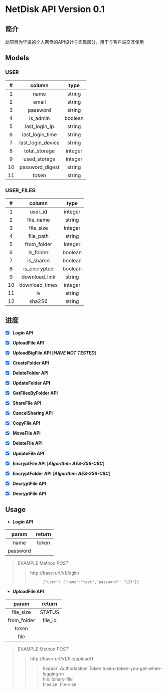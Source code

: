 # NetDisk API Version 0.1

## 简介
此项目为毕设的个人网盘的API设计与实现部分，用于与客户端交互使用

## Models

### USER
|#|column|type|
|:---:|:---:|:---:|
|1|name|string|
|2|email|string|
|3|password|string|
|4|is_admin|boolean|
|5|last_login_ip|string|
|6|last_login_time|string|
|7|last_login_device|string|
|8|total_storage|integer|
|9|used_storage|integer|
|10|password_digest|string|
|11|token|string|

### USER_FILES
|#|column|type|
|:---:|:---:|:---:|
|1|user_id|integer|
|2|file_name|string|
|3|file_size|integer|
|4|file_path|string|
|5|from_folder|integer|
|6|is_folder|boolean|
|7|is_shared|boolean|
|8|is_encrypted|boolean|
|9|download_link|string|
|10|download_times|integer|
|11|iv|string|
|12|sha256|string|

## 进度
- [x] **Login API**

- [x] **UploadFile API**

- [x] **UploadBigFile API** [_**HAVE NOT TESTED**_]

- [x] **CreateFolder API** 

- [x] **DeleteFolder API**

- [x] **UpdateFolder API**

- [x] **GetFilesByFolder API**

- [x] **ShareFile API**

- [x] **CancelSharing API**

- [x] **CopyFile API**

- [x] **MoveFile API**

- [x] **DeleteFile API**

- [x] **UpdateFile API**

- [x] **EncryptFile API** [_**Algorithm: AES-256-CBC**_]

- [x] **EncryptFolder API** [_**Algorithm: AES-256-CBC**_]

- [x] **DecryptFile API**

- [x] **DecryptFile API**

## Usage

- **Login API**

|param|return|
|:---:|:----:|
|name|token|
|password|

> EXAMPLE Method _POST_
>> http://base-url/v1/login/
>>> ```{"user": {"name":"test","password": "123"}} ```

- **UploadFile API**

|param|return|
|:---:|:----:|
|file_size|STATUS|
|from_folder|file_id|
|token||
|file||

> EXAMPLE Method _POST_
>> http://base-url/v1/file/upload/1
>>> _header_: Authorization Token token=token-you-got-when-logging-in <br> 
>>> file: binary-file <br>
>>> filesize: file-size 






